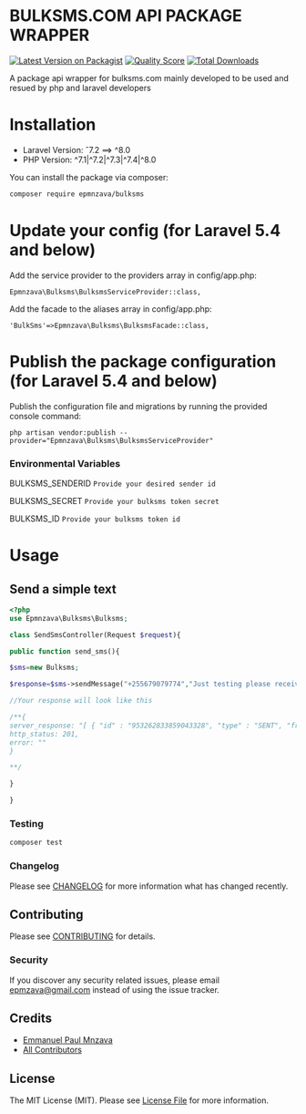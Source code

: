 # BULKSMS.COM API PACKAGE WRAPPER

[![Latest Version on Packagist](https://img.shields.io/packagist/v/epmnzava/bulksms.svg?style=flat-square)](https://packagist.org/packages/epmnzava/bulksms)
[![Quality Score](https://img.shields.io/scrutinizer/g/dbrax/bulksms.svg?style=flat-square)](https://scrutinizer-ci.com/g/epmnzava/bulksms)
[![Total Downloads](https://img.shields.io/packagist/dt/epmnzava/bulksms.svg?style=flat-square)](https://packagist.org/packages/epmnzava/bulksms)

A package api wrapper for bulksms.com mainly developed to be used and resued by php and laravel developers

# Installation

- Laravel Version: ˆ7.2 ==> ^8.0
- PHP Version: ^7.1|^7.2|^7.3|^7.4|^8.0


You can install the package via composer:

```bash
composer require epmnzava/bulksms
```



# Update your config (for Laravel 5.4 and below)
Add the service provider to the providers array in config/app.php:
```
Epmnzava\Bulksms\BulksmsServiceProvider::class,
```
Add the facade to the aliases array in config/app.php:
```
'BulkSms'=>Epmnzava\Bulksms\BulksmsFacade::class,
```

# Publish the package configuration (for Laravel 5.4 and below)
Publish the configuration file and migrations by running the provided console command:
```
php artisan vendor:publish --provider="Epmnzava\Bulksms\BulksmsServiceProvider"
```
### Environmental Variables

BULKSMS_SENDERID `Provide your desired sender id `


BULKSMS_SECRET `Provide your bulksms token secret`

BULKSMS_ID  `Provide your bulksms token id`



# Usage

## Send a simple text 
``` php
<?php
use Epmnzava\Bulksms\Bulksms;

class SendSmsController(Request $request){

public function send_sms(){

$sms=new Bulksms;

$response=$sms->sendMessage("+255679079774","Just testing please receive blessings");

//Your response will look like this

/**{
server_response: "[ { "id" : "953262833859043328", "type" : "SENT", "from" : "PamojaWeCan", "to" : "255679079774", "body" : "hellow man", "encoding" : "TEXT", "protocolId" : 0, "messageClass" : 0, "submission" : { "id" : "2-00000000001865236111", "date" : "2021-03-15T12:06:10Z" }, "status" : { "id" : "ACCEPTED.null", "type" : "ACCEPTED", "subtype" : null }, "relatedSentMessageId" : null, "userSuppliedId" : null, "numberOfParts" : null, "creditCost" : null } ]",
http_status: 201,
error: ""
} 

**/

}

}

```

### Testing

``` bash
composer test
```

### Changelog

Please see [CHANGELOG](CHANGELOG.md) for more information what has changed recently.

## Contributing

Please see [CONTRIBUTING](CONTRIBUTING.md) for details.

### Security

If you discover any security related issues, please email epmzava@gmail.com instead of using the issue tracker.

## Credits

- [Emmanuel Paul Mnzava](https://github.com/dbrax)
- [All Contributors](../../contributors)

## License

The MIT License (MIT). Please see [License File](LICENSE.md) for more information.

